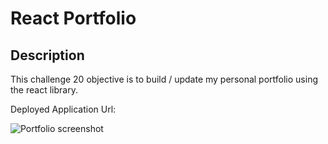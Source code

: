 # React Portfolio

## Description
This challenge 20 objective is to build / update my personal portfolio using the react library.

Deployed Application Url: 

![Portfolio screenshot](./JATE%20ss.PNG)

